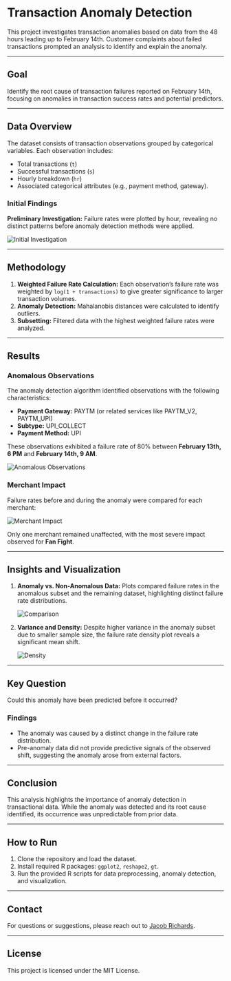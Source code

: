 
# Transaction Anomaly Detection

This project investigates transaction anomalies based on data from the 48 hours leading up to February 14th. Customer complaints about failed transactions prompted an analysis to identify and explain the anomaly.

---

## Goal

Identify the root cause of transaction failures reported on February 14th, focusing on anomalies in transaction success rates and potential predictors.

---

## Data Overview

The dataset consists of transaction observations grouped by categorical variables. Each observation includes:
- Total transactions (`t`)
- Successful transactions (`s`)
- Hourly breakdown (`hr`)
- Associated categorical attributes (e.g., payment method, gateway).

### Initial Findings

**Preliminary Investigation:** Failure rates were plotted by hour, revealing no distinct patterns before anomaly detection methods were applied.

![Initial Investigation](https://github.com/user-attachments/assets/810910d9-7b10-42ac-ae60-197fc0089c2c)

---

## Methodology

1. **Weighted Failure Rate Calculation:** Each observation’s failure rate was weighted by `log(1 + transactions)` to give greater significance to larger transaction volumes.
2. **Anomaly Detection:** Mahalanobis distances were calculated to identify outliers.
3. **Subsetting:** Filtered data with the highest weighted failure rates were analyzed.

---

## Results

### Anomalous Observations
The anomaly detection algorithm identified observations with the following characteristics:
- **Payment Gateway:** PAYTM (or related services like PAYTM_V2, PAYTM_UPI)
- **Subtype:** UPI_COLLECT
- **Payment Method:** UPI

These observations exhibited a failure rate of 80% between **February 13th, 6 PM** and **February 14th, 9 AM**.

![Anomalous Observations](https://github.com/user-attachments/assets/fc7f4ee5-5190-47cc-ba4b-4a1578035d1c)

### Merchant Impact
Failure rates before and during the anomaly were compared for each merchant:

![Merchant Impact](https://github.com/user-attachments/assets/ff914a7b-960e-474c-b619-75ff7e291fa1)

Only one merchant remained unaffected, with the most severe impact observed for **Fan Fight**.

---

## Insights and Visualization

1. **Anomaly vs. Non-Anomalous Data:** Plots compared failure rates in the anomalous subset and the remaining dataset, highlighting distinct failure rate distributions.

   ![Comparison](https://github.com/user-attachments/assets/b8a4740b-e299-4a23-8312-b5bf514d2f74)

2. **Variance and Density:** Despite higher variance in the anomaly subset due to smaller sample size, the failure rate density plot reveals a significant mean shift.

   ![Density](https://github.com/user-attachments/assets/56dc7fba-82a6-44c1-bfc5-1e809f9a9248)

---

## Key Question

Could this anomaly have been predicted before it occurred?

### Findings
- The anomaly was caused by a distinct change in the failure rate distribution.
- Pre-anomaly data did not provide predictive signals of the observed shift, suggesting the anomaly arose from external factors.

---

## Conclusion

This analysis highlights the importance of anomaly detection in transactional data. While the anomaly was detected and its root cause identified, its occurrence was unpredictable from prior data.

---

## How to Run

1. Clone the repository and load the dataset.
2. Install required R packages: `ggplot2`, `reshape2`, `gt`.
3. Run the provided R scripts for data preprocessing, anomaly detection, and visualization.

---

## Contact

For questions or suggestions, please reach out to [Jacob Richards](mailto:your_email@example.com).

---

## License

This project is licensed under the MIT License.
